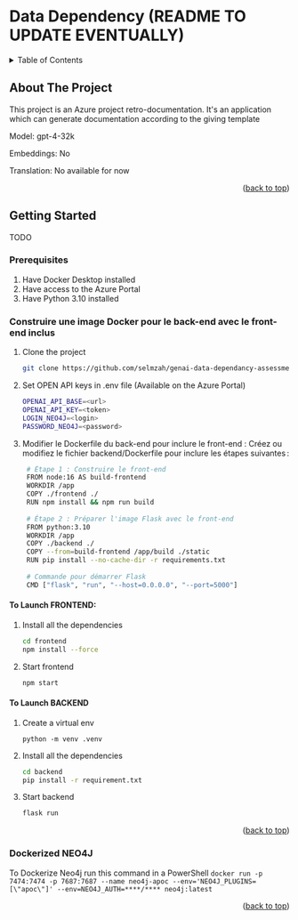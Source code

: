 # Data Dependency (README TO UPDATE EVENTUALLY)

<!-- TABLE OF CONTENTS -->
<details>
  <summary>Table of Contents</summary>
  <ol>
    <li>
      <a href="#about-the-project">About The Project</a>
      <ul>
        <li><a href="#built-with">Built With</a></li>
      </ul>
    </li>
    <li>
      <a href="#getting-started">Getting Started</a>
      <ul>
        <li><a href="#prerequisites">Prerequisites</a></li>
        <li><a href="#installation">Installation</a></li>
      </ul>
    </li>
    <li><a href="#usage">Usage</a></li>
    <li><a href="#roadmap">Roadmap</a></li>
    <li><a href="#contributing">Contributing</a></li>
    <li><a href="#license">License</a></li>
    <li><a href="#contact">Contact</a></li>
    <li><a href="#acknowledgments">Acknowledgments</a></li>
  </ol>
</details>



<!-- ABOUT THE PROJECT -->
## About The Project

This project is an Azure project retro-documentation. 
It's an application which can generate documentation according to the giving template

Model: gpt-4-32k

Embeddings: No

Translation: No available for now

<p align="right">(<a href="#readme-top">back to top</a>)</p>


<!-- GETTING STARTED -->
## Getting Started

TODO

### Prerequisites
 
1. Have Docker Desktop installed
2. Have access to the Azure Portal
3. Have Python 3.10 installed

### Construire une image Docker pour le back-end avec le front-end inclus

1. Clone the project
   ```sh
   git clone https://github.com/selmzah/genai-data-dependancy-assessment-v0.git
   ```
2. Set OPEN API keys in .env file (Available on the Azure Portal)
   ```sh
   OPENAI_API_BASE=<url>
   OPENAI_API_KEY=<token>
   LOGIN_NEO4J=<login>
   PASSWORD_NEO4J=<password>
   ```
3. Modifier le Dockerfile du back-end pour inclure le front-end : Créez ou modifiez le fichier backend/Dockerfile pour inclure les étapes suivantes :
   ```sh
    # Étape 1 : Construire le front-end
    FROM node:16 AS build-frontend
    WORKDIR /app
    COPY ./frontend ./
    RUN npm install && npm run build
    
    # Étape 2 : Préparer l'image Flask avec le front-end
    FROM python:3.10
    WORKDIR /app
    COPY ./backend ./
    COPY --from=build-frontend /app/build ./static
    RUN pip install --no-cache-dir -r requirements.txt
    
    # Commande pour démarrer Flask
    CMD ["flask", "run", "--host=0.0.0.0", "--port=5000"]
   ```

#### To Launch FRONTEND:

1. Install all the dependencies
   ```sh
   cd frontend
   npm install --force
   ```
2. Start frontend
   ```sh
   npm start
   ```

#### To Launch BACKEND

1. Create a virtual env
   ```
   python -m venv .venv
   ```

2. Install all the dependencies
   ```sh
   cd backend
   pip install -r requirement.txt
   ```
3. Start backend
   ```sh
   flask run
   ```

<p align="right">(<a href="#readme-top">back to top</a>)</p>

### Dockerized NEO4J

To Dockerize Neo4j run this command in a PowerShell
    ```
    docker run -p 7474:7474 -p 7687:7687 --name neo4j-apoc --env='NEO4J_PLUGINS=[\"apoc\"]' --env=NEO4J_AUTH=****/**** neo4j:latest
    ```

<p align="right">(<a href="#readme-top">back to top</a>)</p>



